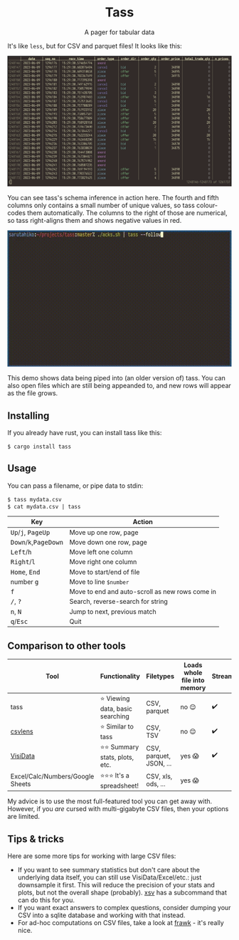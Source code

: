 <h1 align="center">Tass</h1>
<p align="center">A pager for tabular data</p>

It's like `less`, but for CSV and parquet files!  It looks like this:

<img src="https://github.com/asayers/tass/raw/master/demo.png">

You can see tass's schema inference in action here. The fourth and fifth
columns only contains a small number of unique values, so tass colour-codes
them automatically. The columns to the right of those are numerical, so tass
right-aligns them and shows negative values in red.

<img src="https://github.com/asayers/tass/raw/master/demo.gif">

This demo shows data being piped into (an older version of) tass. You can also
open files which are still being appeanded to, and new rows will appear as the
file grows.

## Installing

If you already have rust, you can install tass like this:

```
$ cargo install tass
```

## Usage

You can pass a filename, or pipe data to stdin:

```
$ tass mydata.csv
$ cat mydata.csv | tass
```

Key                                               | Action
--------------------------------------------------|--------------------------------------------------
<kbd>Up</kbd>/<kbd>j</kbd>,  <kbd>PageUp</kbd>    | Move up one row, page
<kbd>Down</kbd>/<kbd>k</kbd>,<kbd>PageDown</kbd>  | Move down one row, page
<kbd>Left</kbd>/<kbd>h</kbd>                      | Move left one column
<kbd>Right</kbd>/<kbd>l</kbd>                     | Move right one column
<kbd>Home</kbd>, <kbd>End</kbd>                   | Move to start/end of file
number <kbd>g</kbd>                               | Move to line `$number`
<kbd>f</kbd>                                      | Move to end and auto-scroll as new rows come in
<kbd>/</kbd>, <kbd>?</kbd>                        | Search, reverse-search for string
<kbd>n</kbd>, <kbd>N</kbd>                        | Jump to next, previous match
<kbd>q</kbd>/<kbd>Esc</kbd>                       | Quit

## Comparison to other tools

Tool                             | Functionality                      | Filetypes               | Loads whole file into memory | Streaming 
---------------------------------|------------------------------------|-------------------------|------------------------------|-----------
tass                             | ⭐ Viewing data, basic searching   | CSV, parquet            | no 😌                        | ✔️ 
[csvlens]                        | ⭐ Similar to tass                 | CSV, TSV                | no 😌                        | ✔️ 
[VisiData]                       | ⭐⭐ Summary stats, plots, etc.    | CSV, parquet, JSON, ... | yes 😱                       | ✔️ 
Excel/Calc/Numbers/Google Sheets | ⭐⭐⭐ It's a spreadsheet!         | CSV, xls, ods, ...      | yes 😱                       |

My advice is to use the most full-featured tool you can get away with.
However, if you _are_ cursed with multi-gigabyte CSV files, then your options
are limited.

[VisiData]: https://www.visidata.org/
[csvlens]: https://github.com/YS-L/csvlens

## Tips & tricks

Here are some more tips for working with large CSV files:

* If you want to see summary statistics but don't care about the underlying
  data itself, you can still use VisiData/Excel/etc.: just downsample it first.
  This will reduce the precision of your stats and plots, but not the overall
  shape (probably).  [xsv] has a subcommand that can do this for you.
* If you want exact answers to complex questions, consider dumping your CSV
  into a sqlite database and working with that instead.
* For ad-hoc computations on CSV files, take a look at [frawk] - it's
  really nice.

[xsv]: https://github.com/BurntSushi/xsv
[frawk]: https://github.com/ezrosent/frawk
